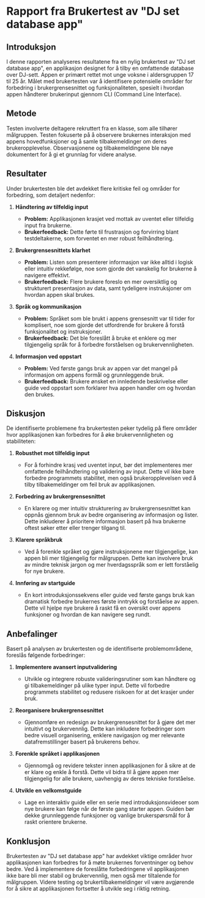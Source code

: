 # Rapport fra Brukertest av "DJ set database app"

## Introduksjon
I denne rapporten analyseres resultatene fra en nylig brukertest av "DJ set database app", en applikasjon designet for å tilby en omfattende database over DJ-sett. Appen er primært rettet mot unge voksne i aldersgruppen 17 til 25 år. Målet med brukertesten var å identifisere potensielle områder for forbedring i brukergrensesnittet og funksjonaliteten, spesielt i hvordan appen håndterer brukerinput gjennom CLI (Command Line Interface).

## Metode
Testen involverte deltagere rekruttert fra en klasse, som alle tilhører målgruppen. Testen fokuserte på å observere brukernes interaksjon med appens hovedfunksjoner og å samle tilbakemeldinger om deres brukeropplevelse. Observasjonene og tilbakemeldingene ble nøye dokumentert for å gi et grunnlag for videre analyse.

## Resultater
Under brukertesten ble det avdekket flere kritiske feil og områder for forbedring, som detaljert nedenfor:

1. **Håndtering av tilfeldig input**
   - **Problem:** Applikasjonen krasjet ved mottak av uventet eller tilfeldig input fra brukerne.
   - **Brukerfeedback:** Dette førte til frustrasjon og forvirring blant testdeltakerne, som forventet en mer robust feilhåndtering.

2. **Brukergrensesnittets klarhet**
   - **Problem:** Listen som presenterer informasjon var ikke alltid i logisk eller intuitiv rekkefølge, noe som gjorde det vanskelig for brukerne å navigere effektivt.
   - **Brukerfeedback:** Flere brukere foreslo en mer oversiktlig og strukturert presentasjon av data, samt tydeligere instruksjoner om hvordan appen skal brukes.

3. **Språk og kommunikasjon**
   - **Problem:** Språket som ble brukt i appens grensesnitt var til tider for komplisert, noe som gjorde det utfordrende for brukere å forstå funksjonalitet og instruksjoner.
   - **Brukerfeedback:** Det ble foreslått å bruke et enklere og mer tilgjengelig språk for å forbedre forståelsen og brukervennligheten.

4. **Informasjon ved oppstart**
   - **Problem:** Ved første gangs bruk av appen var det mangel på informasjon om appens formål og grunnleggende bruk.
   - **Brukerfeedback:** Brukere ønsket en innledende beskrivelse eller guide ved oppstart som forklarer hva appen handler om og hvordan den brukes.

## Diskusjon
De identifiserte problemene fra brukertesten peker tydelig på flere områder hvor applikasjonen kan forbedres for å øke brukervennligheten og stabiliteten:

1. **Robusthet mot tilfeldig input**
   - For å forhindre krasj ved uventet input, bør det implementeres mer omfattende feilhåndtering og validering av input. Dette vil ikke bare forbedre programmets stabilitet, men også brukeropplevelsen ved å tilby tilbakemeldinger om feil bruk av applikasjonen.

2. **Forbedring av brukergrensesnittet**
   - En klarere og mer intuitiv strukturering av brukergrensesnittet kan oppnås gjennom bruk av bedre organisering av informasjon og lister. Dette inkluderer å prioritere informasjon basert på hva brukerne oftest søker etter eller trenger tilgang til.

3. **Klarere språkbruk**
   - Ved å forenkle språket og gjøre instruksjonene mer tilgjengelige, kan appen bli mer tilgjengelig for målgruppen. Dette kan involvere bruk av mindre teknisk jargon og mer hverdagsspråk som er lett forståelig for nye brukere.

4. **Innføring av startguide**
   - En kort introduksjonssekvens eller guide ved første gangs bruk kan dramatisk forbedre brukernes første inntrykk og forståelse av appen. Dette vil hjelpe nye brukere å raskt få en oversikt over appens funksjoner og hvordan de kan navigere seg rundt.

## Anbefalinger
Basert på analysen av brukertesten og de identifiserte problemområdene, foreslås følgende forbedringer:

1. **Implementere avansert inputvalidering**
   - Utvikle og integrere robuste valideringsrutiner som kan håndtere og gi tilbakemeldinger på ulike typer input. Dette vil forbedre programmets stabilitet og redusere risikoen for at det krasjer under bruk.

2. **Reorganisere brukergrensesnittet**
   - Gjennomføre en redesign av brukergrensesnittet for å gjøre det mer intuitivt og brukervennlig. Dette kan inkludere forbedringer som bedre visuell organisering, enklere navigasjon og mer relevante datafremstillinger basert på brukerens behov.

3. **Forenkle språket i applikasjonen**
   - Gjennomgå og revidere tekster innen applikasjonen for å sikre at de er klare og enkle å forstå. Dette vil bidra til å gjøre appen mer tilgjengelig for alle brukere, uavhengig av deres tekniske forståelse.

4. **Utvikle en velkomstguide**
   - Lage en interaktiv guide eller en serie med introduksjonsvideoer som nye brukere kan følge når de første gang starter appen. Guiden bør dekke grunnleggende funksjoner og vanlige brukerspørsmål for å raskt orientere brukerne.

## Konklusjon
Brukertesten av "DJ set database app" har avdekket viktige områder hvor applikasjonen kan forbedres for å møte brukernes forventninger og behov bedre. Ved å implementere de foreslåtte forbedringene vil applikasjonen ikke bare bli mer stabil og brukervennlig, men også mer tiltalende for målgruppen. Videre testing og brukertilbakemeldinger vil være avgjørende for å sikre at applikasjonen fortsetter å utvikle seg i riktig retning.
